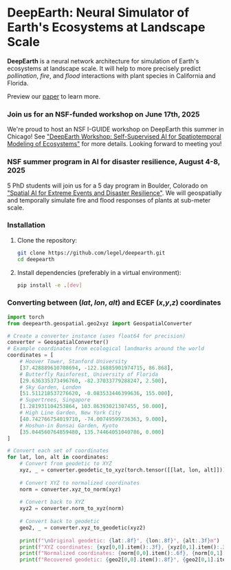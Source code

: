 # DeepEarth: Neural Simulator of Earth's Ecosystems at Landscape Scale

**DeepEarth** is a neural network architecture for simulation of Earth's ecosystems at landscape scale.  It will help to more precisely predict _pollination_, _fire_, and _flood_ interactions with plant species in California and Florida.  

Preview our [paper](https://github.com/legel/deepearth/blob/main/docs/deepearth.pdf) to learn more.

### Join us for an NSF-funded workshop on June 17th, 2025

We're proud to host an NSF I-GUIDE workshop on DeepEarth this summer in Chicago!  See ["DeepEarth Workshop: Self-Supervised AI for Spatiotemporal Modeling of Ecosystems"](https://i-guide.io/forum/forum-2025/workshops/) for more details. Looking forward to meeting you!

### NSF summer program in AI for disaster resilience, August 4-8, 2025

5 PhD students will join us for a 5 day program in Boulder, Colorado on ["Spatial AI for Extreme Events and Disaster Resilience"](https://i-guide.io/summer-school/summer-school-2025/).  We will geospatially and temporally simulate fire and flood responses of plants at sub-meter scale.

### Installation

1.  Clone the repository:
    ```bash
    git clone https://github.com/legel/deepearth.git 
    cd deepearth
    ```
2.  Install dependencies (preferably in a virtual environment):
    ```bash
    pip install -e .[dev]
    ```

### Converting between (_lat_, _lon_, _alt_) and ECEF (_x_,_y_,_z_) coordinates

```python
import torch
from deepearth.geospatial.geo2xyz import GeospatialConverter

# Create a converter instance (uses float64 for precision)
converter = GeospatialConverter()
# Example coordinates from ecological landmarks around the world
coordinates = [
    # Hoover Tower, Stanford University
    [37.428889610708694, -122.16885901974715, 86.868],
    # Butterfly Rainforest, University of Florida
    [29.636335373496760, -82.37033779288247, 2.500],
    # Sky Garden, London
    [51.511218537276620, -0.083533446399636, 155.000],
    # Supertrees, Singapore
    [1.281931104253864, 103.86393021307455, 50.000],
    # High Line Garden, New York City
    [40.742766754019710, -74.00749599736363, 9.000],
    # Hoshun-in Bonsai Garden, Kyoto
    [35.044560764859480, 135.74464051040786, 0.000]
]

# Convert each set of coordinates
for lat, lon, alt in coordinates:
    # Convert from geodetic to XYZ
    xyz, _ = converter.geodetic_to_xyz(torch.tensor([[lat, lon, alt]]))
    
    # Convert XYZ to normalized coordinates
    norm = converter.xyz_to_norm(xyz)
    
    # Convert back to XYZ
    xyz2 = converter.norm_to_xyz(norm)
    
    # Convert back to geodetic
    geo2, _ = converter.xyz_to_geodetic(xyz2)
    
    print(f"\nOriginal geodetic: {lat:.8f}°, {lon:.8f}°, {alt:.3f}m")
    print(f"XYZ coordinates: {xyz[0,0].item():.3f}, {xyz[0,1].item():.3f}, {xyz[0,2].item():.3f}")
    print(f"Normalized coordinates: {norm[0,0].item():.6f}, {norm[0,1].item():.6f}, {norm[0,2].item():.6f}")
    print(f"Recovered geodetic: {geo2[0,0].item():.8f}°, {geo2[0,1].item():.8f}°, {geo2[0,2].item():.3f}m")
```
